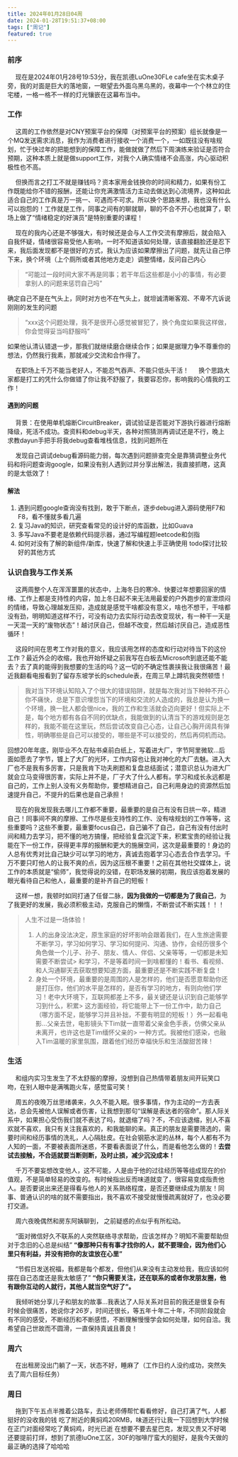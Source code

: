 ```yaml
---
title: 2024年01月28日04周
date: 2024-01-28T19:51:37+08:00
tags: ["周记"]
featured: true
---
```


### 前序

&ensp;&ensp; 现在是2024年01月28号19:53分，我在凯德LuOne30FLe cafe坐在实木桌子旁，我的对面是巨大的落地窗，一眼望去外面乌黑乌黑的，夜幕中一个个林立的住宅楼，一格一格不一样的灯光镶嵌在这幕布当中。


### 工作

&ensp;&ensp; 这周的工作依然是对CNY预案平台的保障（对预案平台的预案）组长就像是一个MQ发送需求消息，我作为消费者进行接收一个消费一个，一如既往没有啥规划，忙于快过年的把能想到的保障工作，能做就做了然后下周演练来验证是否符合预期，这种本质上就是做support工作，对我个人确实情绪不会高涨，内心驱动积极性也不高。

&ensp;&ensp; 但换而言之打工不就是赚钱吗？资本家用金钱换你的时间和精力，如果有份工作既能给你不错的报酬，还能让你充满激情活力主动去做达到心流境界，这种如此适合自己的工作真是万一挑一、可遇而不可求。所以换个思路来想，我也没有什么可以抱怨的！工作就是工作，同事之间有的聊就聊，聊的不合不开心也就算了，职场上做了“情绪稳定的好演员”是特别重要的课程！

&ensp;&ensp; 现在的我内心还是不够强大，有时候还是会与人工作交流有摩擦后，就会陷入自我怀疑，情绪很容易受他人影响，一时不知道该如何处理，该直接翻脸还是忍下来，我后面发现都不是很好的方式，我认为应该如果摩擦出了问题，就先让自己停下来，换个环境（上个厕所或者其他地方走走）调整情绪，反问自己内心

> “可能过一段时间大家不再是同事；若干年后这些都是小小的事情，有必要拿别人的问题来惩罚自己吗”

确定自己不是在气头上，同时对方也不在气头上，就坦诚清晰客观、不卑不亢诉说刚刚的发生的问题

> “xxx这个问题处理，我不是很开心感觉被冒犯了，换个角度如果我这样做，你会觉得妥当吗舒服吗” 

如果他认清认错退一步，那我们就继续磨合继续合作；如果是据理力争不尊重你的想法，仍然我行我素，那就减少交流和合作得了。

&ensp;&ensp; 在职场上千万不能当老好人，不能忍气吞声、不能只低头干活！
&ensp;&ensp; 换个思路大家都是打工的凭什么你做错了你让我不舒服了，我要容忍你，影响我的心情我的工作！


#### 遇到的问题

&ensp;&ensp; 背景：在使用单机熔断CircuitBreaker，调试验证是否能对下游执行器进行熔断降级，死活不成功。查资料和debug半天，各种对照猜测再调试还是不行，晚上求教dayun手把手将我debug查看堆栈信息，找到问题所在

&ensp;&ensp; 发现自己调试debug看源码能力弱，每次遇到问题排查完全是靠猜调整业务代码和将问题查询google，如果没有别人遇到过并分享出解法，我直接抓瞎，这真的是太低效了！

#### 解法

1. 遇到问题google查询没有找到，敢于下断点，逐步debug进入源码使用F7和F8，看不懂就多看几遍
2. 复习Java的知识，研究查看常见的设计好的库函数，比如Guava
3. 多写Java不要老是依赖代码提示器，通过写编程题leetcode和剑指
4. 如何对没有了解的新组件/新库，快速了解和快速上手正确使用 todo探讨比较好的其他方式


### 认识自我与工作关系

&ensp;&ensp; 这两周整个人在浑浑噩噩的状态中，上海冬日的寒冷、快要过年想要回家的情绪、工作上都是支持性的内容，加上冬日起不来无法用最爱的户外跑步的宣泄烦闷的情绪，导致心理越发压抑，造成就是感觉干啥都没有意义，啥也不想干，干啥都没有劲，明明知道这样不行，可没有动力去实际行动去改变现状，有一种干一天是一天混一天的“废物状态”！越讨厌自己，但越不改变，然后越讨厌自己，造成恶性循环！

&ensp;&ensp; 这段时间在思考工作对我的意义，我应该用怎样的态度和行动对待当下的这份工作？最近外企的收缩，我也开始怀疑之前我写在白板去Microsoft到底还能不能去？去了真的能得到我想要的生活的吗？这一切的不确定性裹挟我让我很痛苦！最近我翻看电报看到了留存东坡学长的schedule表，在周三早上蹲坑我突然顿悟！

> 我对当下环境认知陷入了个很大的错误陷阱，就是每次我对当下种种不开心你不痛快，总是下意识埋怨当下的环境和交流的人造成的，我总是认为换一个环境，换一批人都会很nice，我的工作和生活就会迈向更好！但实际上不是，每个地方都有各自不同的优缺点，我能做到的认清当下的游戏规则是怎样的，我能不能在这里玩，然后尝试改变自己心态，让自己心胸开阔具有弹性，明确哪些是自己可以接受的，哪些是不可以接受的，然后再伺机而动。

回想20年年底，刚毕业不久在贴书桌前白纸上，写着进大厂，字节阿里微软...后面如愿去了字节，镀上了大厂的光环，工作内容也让我对神化的大厂去魅。进入大厂也不是我有多厉害，只是我肯下功夫刷题和复盘总结面试；潜意识总认为进大厂就会立马变得很厉害，实际上并不是，厂子大了什么人都有。学习和成长永远都是自己的，工作上别人没有义务帮助你，要想精进自己，自己利用身边的资源然后加速提升自己，不提升的后果也是自己承担！

&ensp;&ensp; 现在的我发现我去哪儿工作都不重要，最重要的是自己有没有日拱一卒，精进自己！同事间不爽的摩擦、工作尽是些支持性的工作、没有啥规划的工作等等，这些重要吗？这些不重要，最重要focus自己，自己骗不了自己，自己有没有付出时间和精力去学习，把不懂的地方搞懂，把经验复盘沉淀下来，积累宝贵的经验让我能在下一份工作，获得更丰厚的报酬和更大的施展空间，这次是最重要的！身边的人总有优秀对比自己缺少可以学习的地方，真诚去抱着学习心态去合作去学习。千万不要只盯他人的让我不爽的点，因为这压根不重要！之前在其他社交媒体上，说工作的本质就是“偷师”，我觉得说的没错，在职场发展的初期，我应该抱着发展的眼光看待自己和他人，最重要的是补齐自己的短板！

&ensp;&ensp;  这样一想，我顿时如同打通了任督二脉，**因为我做的一切都是为了我自己**，为了我更好的发展，我必须积极主动，克服自己的懒惰，不断尝试不断实践！！！

> 人生不过是一场体验！
> 1. 人的出身没法决定，原生家庭的好坏影响会跟着我们，在人生旅途需要不断学习，学习如何学习、学习如何提问、沟通、协作，会经历很多个角色做一个儿子、孙子、朋友、情人、伴侣、父亲等等，一切都是未知需要不断尝试> 和学习，不是等着时间一到啥都懂的！看书、看视频、和人沟通聊天去获取想要知道方面，最重要还是不断实践不断复盘！
> 2. 身处一个环境，最重要的是周围的人是怎样的，他们是否愿意帮助你还是打压你，他们的水平是怎样的，是否有学习的地方，有则向他们学习！老中大环境下，互联网都差上不多，最关键还是认识到自己能够学习到什么，积累> 这方面经验，将它能带上下一份工作中，助力自己（哪方面不足，能够学习并且补拙，不要有明显的短板！）外一起看电影...父亲去世，电影镜头下Tim就一直带着父亲金色手表，仿佛父亲从未离开，也许这也是Tim缅怀父亲的> 一种方式。我被他们感染，也融入Tim温暖的家里氛围，跟着他们经历幸福快乐和生活酸甜苦辣！

### 生活

&ensp;&ensp; 和组内实习生发生了不太舒服的摩擦，没想到自己热情带着朋友间开玩笑口吻，在别人眼中是满嘴跑火车，感觉蛮可笑！

&ensp;&ensp; 周五的夜晚万丝思绪袭来，久久不能入眠。很多事情，作为主动的一方去表达，总会先被他人误解或者伤害，让我想到那句“误解是表达者的宿命”。那人际关系中，如果担心受伤我们就不表达了吗，就退缩了吗？不，不应该退缩，别人不喜欢就不喜欢，我只有关注我喜欢的，和我能聊的来。真正的朋友是需要筛选的，需要时间和经历事情的洗礼，人心隔肚皮。在社会钢筋水泥的丛林，每个人都有不为人知的一面，不要被表面所迷惑，不要看表面说了什么，而是看他怎么做的！**去尝试去接触，不合适就要当断则断，及时止损，减少沉没成本！**

&ensp;&ensp; 千万不要妄想改变他人，这不可能，人是由于他的过往经历等等组成现在的价值观，不是简单轻易的改变的。有时候指出反而味道就变了，很容易变成指责他人。是否要说出来还是得看与他人的关系熟络程度，是否还要继续成为朋友！同事、普通认识的啥的就不需要指出，我不喜欢不接受就慢慢疏离就好了，也没必要打交道。

&ensp;&ensp; 周六夜晚偶然和房东阿姨聊到， 之前疑惑的点似乎有所松动。

&ensp;&ensp; “面对微信好久不联系的人突然联络寻求帮助，应该怎样办？明知不需要帮助但对于念旧的心总是纠结” **“像那种只有有事才找你的人，就不要理会，因为他们心里只有利益，并没有把你的友谊放在心里”**

&ensp;&ensp; “节假日发送祝福，我都是每个都发，但他们从来没有主动发给我，我应该如何摆在自己态度还是我太敏感了” **“你只需要关注，还在联系的或者你发朋友圈，他有跟你互动的人就行，其他人就当空气好了”。**

&ensp;&ensp; 我倾听她分享儿子和朋友的故事...我表达了人际关系对目前的我还是很复杂有时候会很痛苦，她说你才26岁，时间还很长，等五年十年二十年，不同阶段就会有不同的感受，不断经历和不断感悟，不断理解慢慢学会如何处理，如何自洽。我希望自己世故而不圆滑，一直保持真诚且善良！

### 周六

&ensp;&ensp; 在出租房没出门躺了一天，状态不好，睡麻了（工作日约人没约成功，突然失去了周六目标任务）


### 周日

&ensp;&ensp; 拖到下午五点半推着公路车，去让老师傅帮忙看看修好，自己打满了气，人都挺好的没收我的钱
吃了附近的黄焖鸡20RMB，味道还行让我一下回想到大学时候在正门对面经常吃了黄焖鸡，时光已逝
在想要不要去星巴克，发现又贵又不好喝还要提前打烊，想到了凯德luOne工区，30F的咖啡厅蛮大的挺好，是我今天做的最正确的选择了哈哈哈